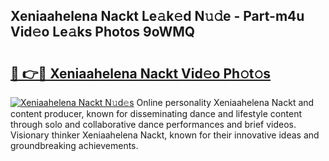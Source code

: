 ## Xeniaahelena Nackt Le𝚊k𝚎d N𝚞𝚍e - Part-m4u Vid𝚎o Le𝚊ks Photos 9oWMQ

# <h2><a href="http://fb87swz.evod.top/?m=Xeniaahelena+Nackt">🔗 👉🔴 Xeniaahelena Nackt Vid𝚎o Ph𝚘t𝚘s</a></h2>

[![Xeniaahelena Nackt N𝚞d𝚎s](https://i.imgur.com/8V9OHl7.gif)](http://fb87swz.evod.top/?m=Xeniaahelena+Nackt)
Online personality Xeniaahelena Nackt and content producer, known for disseminating dance and lifestyle content through solo and collaborative dance performances and brief videos. Visionary thinker Xeniaahelena Nackt, known for their innovative ideas and groundbreaking achievements. 

